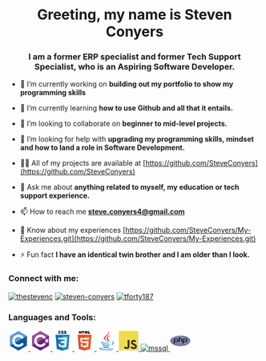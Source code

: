 <h1 align="center">Greeting, my name is Steven Conyers</h1>
<h3 align="center">I am a former ERP specialist and former Tech Support Specialist, who is an Aspiring Software Developer.</h3>

- 🔭 I’m currently working on **building out my portfolio to show my programming skills**

- 🌱 I’m currently learning **how to use Github and all that it entails.**

- 👯 I’m looking to collaborate on **beginner to mid-level projects.**

- 🤝 I’m looking for help with **upgrading my programming skills, mindset and how to land a role in Software Development.**

- 👨‍💻 All of my projects are available at [https://github.com/SteveConyers](https://github.com/SteveConyers)

- 💬 Ask me about **anything related to myself, my education or tech support experience.**

- 📫 How to reach me **steve.conyers4@gmail.com**

- 📄 Know about my experiences [https://github.com/SteveConyers/My-Experiences.git](https://github.com/SteveConyers/My-Experiences.git)

- ⚡ Fun fact **I have an identical twin brother and I am older than I look.**

<h3 align="left">Connect with me:</h3>
<p align="left">
<a href="https://twitter.com/thestevenc" target="blank"><img align="center" src="https://raw.githubusercontent.com/rahuldkjain/github-profile-readme-generator/master/src/images/icons/Social/twitter.svg" alt="thestevenc" height="30" width="40" /></a>
<a href="https://linkedin.com/in/steven-conyers" target="blank"><img align="center" src="https://raw.githubusercontent.com/rahuldkjain/github-profile-readme-generator/master/src/images/icons/Social/linked-in-alt.svg" alt="steven-conyers" height="30" width="40" /></a>
<a href="https://instagram.com/tforty187" target="blank"><img align="center" src="https://raw.githubusercontent.com/rahuldkjain/github-profile-readme-generator/master/src/images/icons/Social/instagram.svg" alt="tforty187" height="30" width="40" /></a>
</p>

<h3 align="left">Languages and Tools:</h3>
<p align="left"> <a href="https://www.cprogramming.com/" target="_blank" rel="noreferrer"> <img src="https://raw.githubusercontent.com/devicons/devicon/master/icons/c/c-original.svg" alt="c" width="40" height="40"/> </a> <a href="https://www.w3schools.com/cs/" target="_blank" rel="noreferrer"> <img src="https://raw.githubusercontent.com/devicons/devicon/master/icons/csharp/csharp-original.svg" alt="csharp" width="40" height="40"/> </a> <a href="https://www.w3schools.com/css/" target="_blank" rel="noreferrer"> <img src="https://raw.githubusercontent.com/devicons/devicon/master/icons/css3/css3-original-wordmark.svg" alt="css3" width="40" height="40"/> </a> <a href="https://www.w3.org/html/" target="_blank" rel="noreferrer"> <img src="https://raw.githubusercontent.com/devicons/devicon/master/icons/html5/html5-original-wordmark.svg" alt="html5" width="40" height="40"/> </a> <a href="https://www.java.com" target="_blank" rel="noreferrer"> <img src="https://raw.githubusercontent.com/devicons/devicon/master/icons/java/java-original.svg" alt="java" width="40" height="40"/> </a> <a href="https://developer.mozilla.org/en-US/docs/Web/JavaScript" target="_blank" rel="noreferrer"> <img src="https://raw.githubusercontent.com/devicons/devicon/master/icons/javascript/javascript-original.svg" alt="javascript" width="40" height="40"/> </a> <a href="https://www.microsoft.com/en-us/sql-server" target="_blank" rel="noreferrer"> <img src="https://www.svgrepo.com/show/303229/microsoft-sql-server-logo.svg" alt="mssql" width="40" height="40"/> </a> <a href="https://www.php.net" target="_blank" rel="noreferrer"> <img src="https://raw.githubusercontent.com/devicons/devicon/master/icons/php/php-original.svg" alt="php" width="40" height="40"/> </a> </p>
